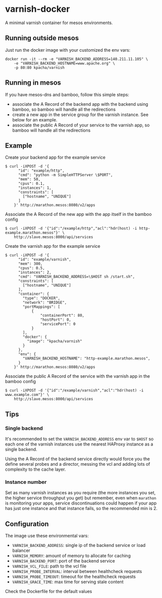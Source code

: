 varnish-docker
====

A minimal varnish container for mesos environments.

## Running outside mesos

Just run the docker image with your customized the env vars:

	docker run -it --rm -e "VARNISH_BACKEND_ADDRESS=140.211.11.105" \
	    -e "VARNISH_BACKEND_HOSTNAME=www.apache.org" \
	    -p 80:80 kpacha/varnish

## Running in mesos

If you have mesos-dns and bamboo, follow this simple steps:

+ associate the A Record of the backend app with the backend using bamboo, so bamboo will handle all the redirections
+ create a new app in the service group for the varnish instance. See below for an example.
+ associate the public A Record of your service to the varnish app, so bamboo will handle all the redirections

## Example

Create your backend app for the example service

	$ curl -iXPOST -d '{
	      "id": "example/http",
	      "cmd": "python -m SimpleHTTPServer \$PORT",
	      "mem": 50,
	      "cpus": 0.1,
	      "instances": 1,
	      "constraints": [
	        ["hostname", "UNIQUE"]
	      ]
	    }' http://marathon.mesos:8080/v2/apps

Associate the A Record of the new app with the app itself in the bamboo config

	$ curl -iXPOST -d '{"id":"/example/http","acl":"hdr(host) -i http-example.marathon.mesos"}' \
	    http://slave.mesos:8000/api/services


Create the varnish app for the example service

	$ curl -iXPOST -d '{
	      "id": "example/varnish",
	      "mem": 300,
	      "cpus": 0.5,
	      "instances": 2,
	      "cmd": "VARNISH_BACKEND_ADDRESS=\$HOST sh /start.sh",
	      "constraints": [
	        ["hostname", "UNIQUE"]
	      ],
	      "container": {
	        "type": "DOCKER",
            "network": "BRIDGE",
            "portMappings": [
                {
                    "containerPort": 80,
                    "hostPort": 0,
                    "servicePort": 0
                }
            ],
	        "docker": {
	          "image": "kpacha/varnish"
	        }
	      },
	      "env": {
	        "VARNISH_BACKEND_HOSTNAME": "http-example.marathon.mesos",
	      }
	    }' http://marathon.mesos:8080/v2/apps

Associate the public A Record of the service with the varnish app in the bamboo config

	$ curl -iXPOST -d '{"id":"/example/varnish","acl":"hdr(host) -i www.example.com"}' \
	    http://slave.mesos:8000/api/services

## Tips

### Single backend

It's recommended to set the `VARNISH_BACKEND_ADDRESS` env var to `$HOST` so each one of the varnish instances use the nearest HAProxy instance as a single backend.

Using the A Record of the backend service directly would force you the define several probes and a director, messing the vcl and adding lots of complexity to the cache layer.

### Instance number

Set as many varnish instances as you require (the more instances you set, the higher service throughput you get) but remember, even when `marathon` is monitoring your apps, service discontinuations could happen if your app has just one instance and that instance fails, so the recommended min is 2.

## Configuration

The image use these environmental vars:

+ `VARNISH_BACKEND_ADDRESS`: single ip of the backend service or load balancer
+ `VARNISH_MEMORY`: amount of memory to allocate for caching
+ `VARNISH_BACKEND_PORT`: port of the backend service
+ `VARNISH_VCL_FILE`: path to the vcl file
+ `VARNISH_PROBE_INTERVAL`: interval between healthcheck requests
+ `VARNISH_PROBE_TIMEOUT`: timeout for the healthcheck requests
+ `VARNISH_GRACE_TIME`: max time for serving stale content

Check the Dockerfile for the default values
